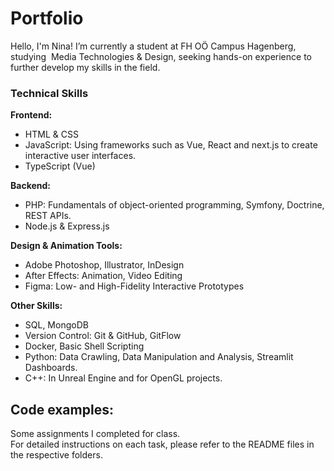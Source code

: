 # Portfolio

Hello, I'm Nina! I’m currently a student at FH OÖ Campus Hagenberg, studying  Media Technologies & Design, seeking hands-on experience to further develop my skills in the field.

### Technical Skills

**Frontend:**
- HTML & CSS
- JavaScript: Using frameworks such as Vue, React and next.js to create interactive user interfaces.
- TypeScript (Vue)

**Backend:**
- PHP: Fundamentals of object-oriented programming, Symfony, Doctrine, REST APIs.
- Node.js & Express.js

**Design & Animation Tools:**
- Adobe Photoshop, Illustrator, InDesign
- After Effects: Animation, Video Editing
- Figma: Low- and High-Fidelity Interactive Prototypes

**Other Skills:**
- SQL, MongoDB
- Version Control: Git & GitHub, GitFlow
- Docker, Basic Shell Scripting
- Python: Data Crawling, Data Manipulation and Analysis, Streamlit Dashboards.
- C++: In Unreal Engine and for OpenGL projects.

## Code examples:
Some assignments I completed for class.  
For detailed instructions on each task, please refer to the README files in the respective folders.
